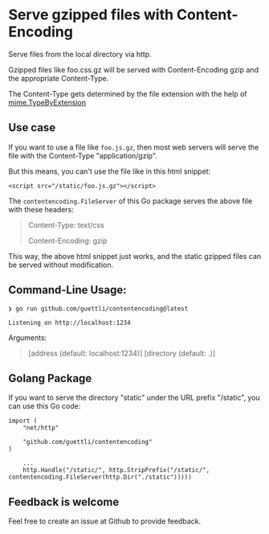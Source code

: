 # Serve gzipped files with Content-Encoding


Serve files from the local directory via http.

Gzipped files like foo.css.gz will be served with Content-Encoding gzip and the
appropriate Content-Type.

The Content-Type gets determined by the file extension with the help of [mime.TypeByExtension](https://pkg.go.dev/mime#TypeByExtension)

## Use case

If you want to use a file like `foo.js.gz`, then most web servers will serve the file with the Content-Type "application/gzip".

But this means, you can't use the file like in this html snippet:

```
<script src="/static/foo.js.gz"></script>
```

The `contentencoding.FileServer` of this Go package serves the above file with these headers:

> Content-Type: text/css
> 
> Content-Encoding: gzip

This way, the above html snippet just works, and the static gzipped files can be served without modification.


## Command-Line Usage:

```
❯ go run github.com/guettli/contentencoding@latest

Listening on http://localhost:1234
```

Arguments:

> [address (default: localhost:1234)] [directory (default: .)]

## Golang Package


If you want to serve the directory "static" under the URL prefix "/static", you can use this Go code:

```
import (
	"net/http"

	"github.com/guettli/contentencoding"
)

    ...
	http.Handle("/static/", http.StripPrefix("/static/", contentencoding.FileServer(http.Dir("./static")))))
```

## Feedback is welcome

Feel free to create an issue at Github to provide feedback.
